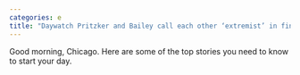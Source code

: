 ```yaml
---
categories: e
title: "Daywatch Pritzker and Bailey call each other ‘extremist’ in final debate"
---
```

Good morning, Chicago. Here are some of the top stories you need to know to start your day.